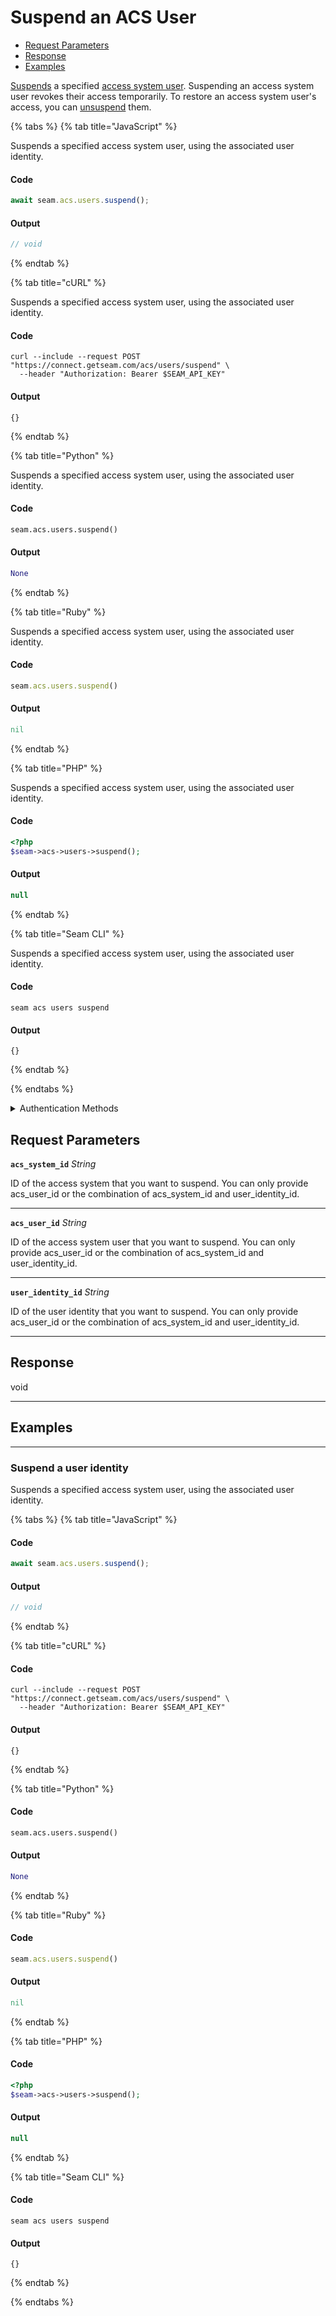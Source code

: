 # Suspend an ACS User

- [Request Parameters](#request-parameters)
- [Response](#response)
- [Examples](#examples)

[Suspends](https://docs.seam.co/latest/capability-guides/access-systems/user-management/suspending-and-unsuspending-users#suspend-an-acs-user) a specified [access system user](https://docs.seam.co/latest/capability-guides/access-systems/user-management). Suspending an access system user revokes their access temporarily. To restore an access system user's access, you can [unsuspend](https://docs.seam.co/latest/api/acs/users/unsuspend) them.


{% tabs %}
{% tab title="JavaScript" %}

Suspends a specified access system user, using the associated user identity.

#### Code

```javascript
await seam.acs.users.suspend();
```

#### Output

```javascript
// void
```
{% endtab %}

{% tab title="cURL" %}

Suspends a specified access system user, using the associated user identity.

#### Code

```curl
curl --include --request POST "https://connect.getseam.com/acs/users/suspend" \
  --header "Authorization: Bearer $SEAM_API_KEY"
```

#### Output

```curl
{}
```
{% endtab %}

{% tab title="Python" %}

Suspends a specified access system user, using the associated user identity.

#### Code

```python
seam.acs.users.suspend()
```

#### Output

```python
None
```
{% endtab %}

{% tab title="Ruby" %}

Suspends a specified access system user, using the associated user identity.

#### Code

```ruby
seam.acs.users.suspend()
```

#### Output

```ruby
nil
```
{% endtab %}

{% tab title="PHP" %}

Suspends a specified access system user, using the associated user identity.

#### Code

```php
<?php
$seam->acs->users->suspend();
```

#### Output

```php
null
```
{% endtab %}

{% tab title="Seam CLI" %}

Suspends a specified access system user, using the associated user identity.

#### Code

```seam_cli
seam acs users suspend
```

#### Output

```seam_cli
{}
```
{% endtab %}

{% endtabs %}


<details>

<summary>Authentication Methods</summary>

- API key
- Personal access token
  <br>Must also include the `seam-workspace` header in the request.

To learn more, see [Authentication](https://docs.seam.co/latest/api/authentication).
</details>

## Request Parameters

**`acs_system_id`** *String*

ID of the access system that you want to suspend. You can only provide acs_user_id or the combination of acs_system_id and user_identity_id.

---

**`acs_user_id`** *String*

ID of the access system user that you want to suspend. You can only provide acs_user_id or the combination of acs_system_id and user_identity_id.

---

**`user_identity_id`** *String*

ID of the user identity that you want to suspend. You can only provide acs_user_id or the combination of acs_system_id and user_identity_id.

---


## Response

void


---

## Examples

---

### Suspend a user identity

Suspends a specified access system user, using the associated user identity.

{% tabs %}
{% tab title="JavaScript" %}



#### Code

```javascript
await seam.acs.users.suspend();
```

#### Output

```javascript
// void
```
{% endtab %}

{% tab title="cURL" %}



#### Code

```curl
curl --include --request POST "https://connect.getseam.com/acs/users/suspend" \
  --header "Authorization: Bearer $SEAM_API_KEY"
```

#### Output

```curl
{}
```
{% endtab %}

{% tab title="Python" %}



#### Code

```python
seam.acs.users.suspend()
```

#### Output

```python
None
```
{% endtab %}

{% tab title="Ruby" %}



#### Code

```ruby
seam.acs.users.suspend()
```

#### Output

```ruby
nil
```
{% endtab %}

{% tab title="PHP" %}



#### Code

```php
<?php
$seam->acs->users->suspend();
```

#### Output

```php
null
```
{% endtab %}

{% tab title="Seam CLI" %}



#### Code

```seam_cli
seam acs users suspend
```

#### Output

```seam_cli
{}
```
{% endtab %}

{% endtabs %}
